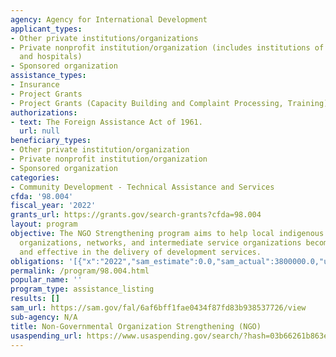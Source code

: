 ```yaml
---
agency: Agency for International Development
applicant_types:
- Other private institutions/organizations
- Private nonprofit institution/organization (includes institutions of higher education
  and hospitals)
- Sponsored organization
assistance_types:
- Insurance
- Project Grants
- Project Grants (Capacity Building and Complaint Processing, Training)
authorizations:
- text: The Foreign Assistance Act of 1961.
  url: null
beneficiary_types:
- Other private institution/organization
- Private nonprofit institution/organization
- Sponsored organization
categories:
- Community Development - Technical Assistance and Services
cfda: '98.004'
fiscal_year: '2022'
grants_url: https://grants.gov/search-grants?cfda=98.004
layout: program
objective: The NGO Strengthening program aims to help local indigenous non-governmental
  organizations, networks, and intermediate service organizations become more efficient
  and effective in the delivery of development services.
obligations: '[{"x":"2022","sam_estimate":0.0,"sam_actual":3800000.0,"usa_spending_actual":3800000.0},{"x":"2023","sam_estimate":3900000.0,"sam_actual":0.0,"usa_spending_actual":0.0},{"x":"2024","sam_estimate":4000000.0,"sam_actual":0.0,"usa_spending_actual":0.0}]'
permalink: /program/98.004.html
popular_name: ''
program_type: assistance_listing
results: []
sam_url: https://sam.gov/fal/6af6bff1fae0434f87fd83b938537726/view
sub-agency: N/A
title: Non-Governmental Organization Strengthening (NGO)
usaspending_url: https://www.usaspending.gov/search/?hash=03b66261b863e43c7452c4171383efcf
---
```

